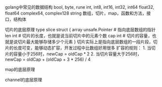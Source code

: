 golang中常见的数据结构
bool, byte, rune
int, int8, int16, int32, int64
float32, float64
complex64, complex128
string
数组，切片，map，函数和方法，接口，结构体

切片的底层原理
type slice struct {
 array unsafe.Pointer # 指向底层数组的指针
 len   int # 切片的长度，也就是说当前切片中的元素个数
 cap   int # 切片的容量，也就是说切片最大能够存储多少个元素
}
切片实际上是指向底层数组的一段片段，切片的长度可变，能够动态扩容，开发过程中比数组好用很多
扩容的规则：
    1. 当切片的容量小于256时，newCap = oldCap * 2
    2. 当切片容量大于256时，newCap = oldCap + (oldCap + 3 * 256) / 4

map的底层原理

channel的底层原理